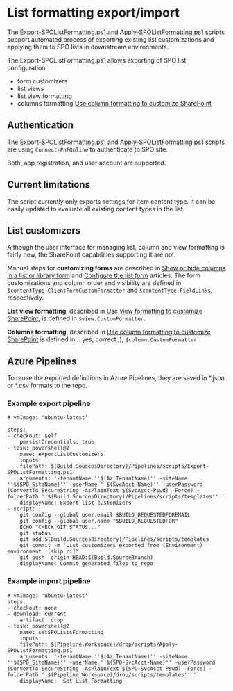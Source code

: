 # List formatting export/import 
The [Export-SPOListFormatting.ps1](tools/formatter-exportimport/Export-SPOListFormatting.ps1) and [Apply-SPOListFormatting.ps1](tools/formatter-exportimport/Apply-SPOListFormatting.ps1) scripts support automated process of exporting existing list customizations and applying them to SPO lists in downstream environments. 

The Export-SPOListFormatting.ps1 allows exporting of SPO list configuration: 
- form customizers
- list views
- list view formatting 
- columns formatting [Use column formatting to customize SharePoint](https://docs.microsoft.com/en-us/sharepoint/dev/declarative-customization/column-formatting)

## Authentication
The [Export-SPOListFormatting.ps1](tools/formatter-exportimport/Export-SPOListFormatting.ps1) and [Apply-SPOListFormatting.ps1](tools/formatter-exportimport/Apply-SPOListFormatting.ps1) scripts are using `Connect-PnPOnline` to authenticate to SPO site. 

Both, app registration, and user account are supported. 

## Current limitations
The script currently only exports settings for Item content type. It can be easily updated to evaluate all existing content types in the list.


## List  customizers
Although the user interface for managing list, column and view formatting is fairly new, the SharePoint capabilities supporting it are not. 
 
Manual steps for **customizing forms** are described in [Show or hide columns in a list or library form](https://docs.microsoft.com/en-us/sharepoint/dev/declarative-customization/list-form-conditional-show-hide) and [Configure the list form](https://docs.microsoft.com/en-us/sharepoint/dev/declarative-customization/list-form-configuration) articles. 
The form customizations and column order and visibility are defined in `$contentType.ClientFormCustomFormatter` and  `$contentType.FieldLinks`, respectively.

**List view formatting**, described in [Use view formatting to customize SharePoint](https://docs.microsoft.com/en-us/sharepoint/dev/declarative-customization/view-formatting), is defined in `$view.CustomFormatter`. 

**Columns formatting**, described in [Use column formatting to customize SharePoint](https://docs.microsoft.com/en-us/sharepoint/dev/declarative-customization/column-formatting) is defined in... yes, correct ;), `$column.CustomFormatter`

## Azure Pipelines
To reuse the exported definitions in Azure Pipelines, they are saved in *.json or *.csv formats to the repo. 

### Example export pipeline
```
# vmImage: 'ubuntu-latest'

steps:
- checkout: self
    persistCredentials: true
- task: powershell@2
    name: exportListCustomizers
    inputs:
    filePath: $(Build.SourcesDirectory)/Pipelines/scripts/Export-SPOListFormatting.ps1
    arguments: '-tenantName ''$(Az_TenantName)'' -siteName ''$(SPO_SiteName)'' -userName ''$(SvcAcct-Name)'' -userPassword (ConvertTo-SecureString -AsPlainText $(SvcAcct-Pswd) -Force) -folderPath ''$(Build.SourcesDirectory)/Pipelines/scripts/templates'' '
    displayName: Export list customizers   
- script: |
    git config --global user.email $BUILD_REQUESTEDFOREMAIL
    git config --global user.name "$BUILD_REQUESTEDFOR"
    ECHO "CHECK GIT STATUS..."
    git status
    git add $(Build.SourcesDirectory)/Pipelines/scripts/templates
    git commit -m "List customizers exported from (Environment) environment  [skip ci]"
    git push  origin HEAD:$(Build.SourceBranch)
    displayName: Commit generated files to repo
```
### Example import pipeline
```
# vmImage: 'ubuntu-latest'
steps:
- checkout: none
- download: current
    artifact: drop
- task: powershell@2
    name: setSPOListsFormatting
    inputs:
    filePath: $(Pipeline.Workspace)/drop/scripts/Apply-SPOListFormatting.ps1
    arguments: '-tenantName ''$(Az_TenantName)'' -siteName ''$(SPO_SiteName)'' -userName ''$(SPO-SvcAcct-Name)'' -userPassword (ConvertTo-SecureString -AsPlainText $(SPO-SvcAcct-Pswd) -Force) -folderPath ''$(Pipeline.Workspace)/drop/scripts/templates'' '
    displayName:  Set List Formatting
```
